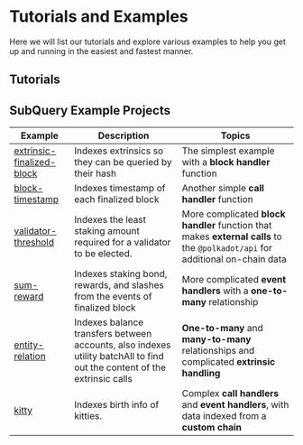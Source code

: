 # Tutorials and Examples

Here we will list our tutorials and explore various examples to help you get up and running in the easiest and fastest manner.

## Tutorials



## SubQuery Example Projects

| Example | Description | Topics |
| --- | --- | --- |
| [extrinsic-finalized-block](https://github.com/subquery/tutorials-extrinsic-finalised-blocks) | Indexes extrinsics so they can be queried by their hash | The simplest example with a __block handler__ function |
| [block-timestamp](https://github.com/subquery/tutorials-block-timestamp) | Indexes timestamp of each finalized block | Another simple __call handler__ function |
| [validator-threshold](https://github.com/subquery/tutorials-validator-threshold) | Indexes the least staking amount required for a validator to be elected. | More complicated __block handler__ function that makes __external calls__ to the `@polkadot/api` for additional on-chain data |
| [sum-reward](https://github.com/subquery/tutorials-sum-reward) | Indexes staking bond, rewards, and slashes from the events of finalized block | More complicated __event handlers__ with a __one-to-many__ relationship |
| [entity-relation](https://github.com/subquery/tutorials-entity-relations) | Indexes balance transfers between accounts, also indexes utility batchAll to find out the content of the extrinsic calls | __One-to-many__ and __many-to-many__ relationships and complicated __extrinsic handling__ |
| [kitty](https://github.com/subquery/tutorials-kitty-chain) | Indexes birth info of kitties. | Complex __call handlers__ and __event handlers__, with data indexed from a __custom chain__ |
